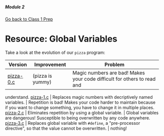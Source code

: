 ##### Module 2

[Go back to Class 1 Prep](../../class1-prep)

# Resource: Global Variables

Take a look at the evolution of our `pizza` program:

Version | Improvement | Problem
--------|-------------|-------- 
[pizza-0.c](./pizza-0.c) | (pizza is yummy) | Magic numbers are bad! Makes your code difficult for others to read and 
understand.
[pizza-1.c](./pizza-1.c) | Replaces magic numbers with decriptively named variables. | Repetition is bad! Makes your code 
harder to maintain because if you want to change something, you have to change it in multiple places.
[pizza-2.c](./pizza-2.c) | Eliminates repetition by using a global variable. | Global variables are dangerous! Susceptible to 
being overwritten by any code anywhere. 
[pizza-3.c](./pizza-3.c) | Replaces global variable with `#define`, a "pre-processor directive", so that the value 
cannot be overwritten. | nothing!
